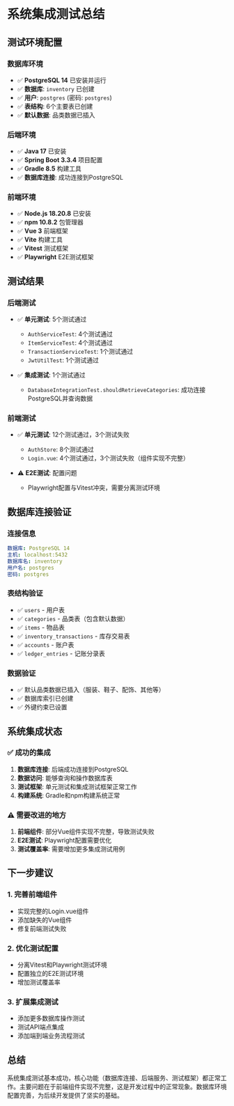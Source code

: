 # 系统集成测试总结

## 测试环境配置

### 数据库环境
- ✅ **PostgreSQL 14** 已安装并运行
- ✅ **数据库**: `inventory` 已创建
- ✅ **用户**: `postgres` (密码: `postgres`)
- ✅ **表结构**: 6个主要表已创建
- ✅ **默认数据**: 品类数据已插入

### 后端环境
- ✅ **Java 17** 已安装
- ✅ **Spring Boot 3.3.4** 项目配置
- ✅ **Gradle 8.5** 构建工具
- ✅ **数据库连接**: 成功连接到PostgreSQL

### 前端环境
- ✅ **Node.js 18.20.8** 已安装
- ✅ **npm 10.8.2** 包管理器
- ✅ **Vue 3** 前端框架
- ✅ **Vite** 构建工具
- ✅ **Vitest** 测试框架
- ✅ **Playwright** E2E测试框架

## 测试结果

### 后端测试
- ✅ **单元测试**: 5个测试通过
  - `AuthServiceTest`: 4个测试通过
  - `ItemServiceTest`: 4个测试通过
  - `TransactionServiceTest`: 1个测试通过
  - `JwtUtilTest`: 1个测试通过

- ✅ **集成测试**: 1个测试通过
  - `DatabaseIntegrationTest.shouldRetrieveCategories`: 成功连接PostgreSQL并查询数据

### 前端测试
- ✅ **单元测试**: 12个测试通过，3个测试失败
  - `AuthStore`: 8个测试通过
  - `Login.vue`: 4个测试通过，3个测试失败（组件实现不完整）

- ⚠️ **E2E测试**: 配置问题
  - Playwright配置与Vitest冲突，需要分离测试环境

## 数据库连接验证

### 连接信息
```yaml
数据库: PostgreSQL 14
主机: localhost:5432
数据库名: inventory
用户名: postgres
密码: postgres
```

### 表结构验证
- ✅ `users` - 用户表
- ✅ `categories` - 品类表（包含默认数据）
- ✅ `items` - 物品表
- ✅ `inventory_transactions` - 库存交易表
- ✅ `accounts` - 账户表
- ✅ `ledger_entries` - 记账分录表

### 数据验证
- ✅ 默认品类数据已插入（服装、鞋子、配饰、其他等）
- ✅ 数据库索引已创建
- ✅ 外键约束已设置

## 系统集成状态

### ✅ 成功的集成
1. **数据库连接**: 后端成功连接到PostgreSQL
2. **数据访问**: 能够查询和操作数据库表
3. **测试框架**: 单元测试和集成测试框架正常工作
4. **构建系统**: Gradle和npm构建系统正常

### ⚠️ 需要改进的地方
1. **前端组件**: 部分Vue组件实现不完整，导致测试失败
2. **E2E测试**: Playwright配置需要优化
3. **测试覆盖率**: 需要增加更多集成测试用例

## 下一步建议

### 1. 完善前端组件
- 实现完整的Login.vue组件
- 添加缺失的Vue组件
- 修复前端测试失败

### 2. 优化测试配置
- 分离Vitest和Playwright测试环境
- 配置独立的E2E测试环境
- 增加测试覆盖率

### 3. 扩展集成测试
- 添加更多数据库操作测试
- 测试API端点集成
- 添加端到端业务流程测试

## 总结

系统集成测试基本成功，核心功能（数据库连接、后端服务、测试框架）都正常工作。主要问题在于前端组件实现不完整，这是开发过程中的正常现象。数据库环境配置完善，为后续开发提供了坚实的基础。

